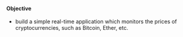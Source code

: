 #### Objective

- build a simple real-time application which monitors the prices of cryptocurrencies, such as Bitcoin, Ether, etc.

